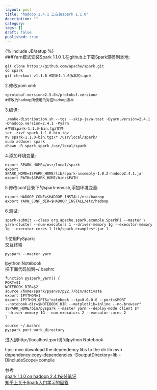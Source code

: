 ```yaml
---
layout: post
title: "hadoop 2.4.1 上安装spark 1.1.0"
description: ""
category: 
tags: []
draft: false
published: true
---
```

{% include JB/setup %}  
###Yarn模式安装Spark 1.1.0 
1.在github上下载Spark源码到本地:
  
    git clone https://github.com/apache/spark.git
    cd spark
    git checkout v1.1.0 #取出1.1.0版本的saprk
2.修改pom.xml:
    
    <protobuf.version>2.5.0</protobuf.version>  
    #修改为hadoop所使用的对应hadoop版本
3.编译:

    ./make-distribution.sh --tgz --skip-java-test -Dyarn.version=2.4.1
    -Dhadoop.version=2.4.1 -Pyarn
    #生成spark-1.1.0-bin.tgz文件
    tar -zxvf spark-1.1.0-bin.tgz 
    mv spark-1.1.0-bin.tgz/* /usr/local/spark/
    sudo adduser spark
    chown -R spark.spark /usr/local/spark
4.添加环境变量:

    export SPARK_HOME=/usr/local/spark
    export
    SPARK_HOME=$SPARK_HOME/lib/spark-assembly-1.0.2-hadoop2.4.1.jar
    export PATH=$SPARK_HOME/bin:$PATH
5.修改conf目录下的spark-env.sh,添加环境变量:

    export HADOOP_CONF=$HADOOP_INSTALL/etc/hadoop
    export YARN_CONF_dIR=$HADOOP_INSTALL/etc/hadoop
6.测试:

    spark-submit --class org.apache.spark.example.SparkPi --master \
    yarn-cluster --num-executors 1 --driver-memory 1g --executor-memory
    1g --executor-cores 1 lib/spark-examples*.jar 1
7.使用PySpark:  
交互终端  

    pyspark --master yarn
Ipython Notebook  
把下面代码加到~/.bashrc
    
    function pyspark_yarn() {
    PORT=$1
    NOTEBOOK_DIR=$2
    source /home/spark/pyenvs/py2.7/bin/activate   
    export IPYTHON=1
    export IPYTHON_OPTS="notebook --ip=0.0.0.0 --port=$PORT
    --notebook-dir=$NOTEBOOK_DIR --matplotlib=inline --no-browser"
    $SPARK_HOME/bin/pyspark --master yarn --deploy-mode client $*
    --driver-memory 1G --num-executors 2 --executor-cores 2
    }

    source ~/.bashrc
    pyspark port work_directory
进入到http://localhost:port访问Ipython Notebook

   



tips:
mvn download the dependency libs to the dir lib
mvn dependency:copy-dependencies -DoutputDirectory=lib
-DincludeScope=compile  

参考  
[spark 1.1.0 on hadoop
2.4.1安装笔记](http://blog.csdn.net/jiushuai/article/details/38757999)  
[知乎上关于Spark入门学习的回答](http://www.zhihu.com/question/23655827)  
